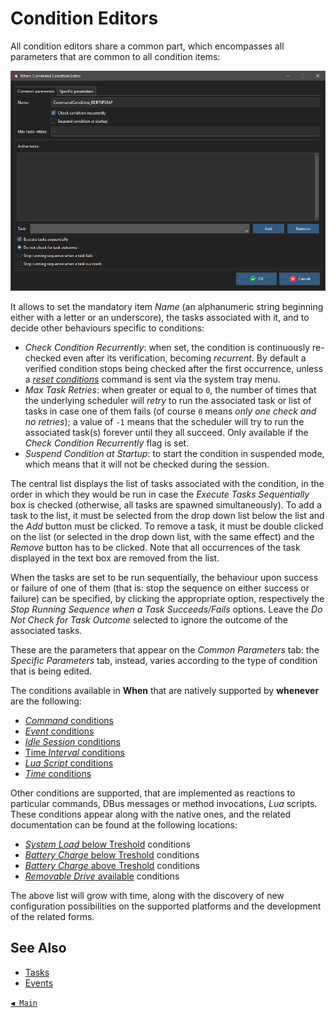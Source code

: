 # Condition Editors

All condition editors share a common part, which encompasses all parameters that are common to all condition items:

![ConditionCommon](graphics/when-cond-common.png)

It allows to set the mandatory item _Name_ (an alphanumeric string beginning either with a letter or an underscore), the tasks associated with it, and to decide other behaviours specific to conditions:

* _Check Condition Recurrently_: when set, the condition is continuously re-checked even after its verification, becoming _recurrent_. By default a verified condition stops being checked after the first occurrence, unless a [_reset conditions_](tray.md) command is sent via the system tray menu.
* _Max Task Retries_: when greater or equal to `0`, the number of times that the underlying scheduler will _retry_ to run the associated task or list of tasks in case one of them fails (of course `0` means _only one check and no retries_); a value of `-1` means that the scheduler will try to run the associated task(s) forever until they all succeed. Only available if the _Check Condition Recurrently_ flag is set.
* _Suspend Condition at Startup_: to start the condition in suspended mode, which means that it will not be checked during the session.

The central list displays the list of tasks associated with the condition, in the order in which they would be run in case the _Execute Tasks Sequentially_ box is checked (otherwise, all tasks are spawned simultaneously). To add a task to the list, it must be selected from the drop down list below the list and the _Add_ button must be clicked. To remove a task, it must be double clicked on the list (or selected in the drop down list, with the same effect) and the _Remove_ button has to be clicked. Note that all occurrences of the task displayed in the text box are removed from the list.

When the tasks are set to be run sequentially, the behaviour upon success or failure of one of them (that is: stop the sequence on either success or failure) can be specified, by clicking the appropriate option, respectively the _Stop Running Sequence when a Task Succeeds/Fails_ options. Leave the _Do Not Check for Task Outcome_ selected to ignore the outcome of the associated tasks.

These are the parameters that appear on the _Common Parameters_ tab: the _Specific Parameters_ tab, instead, varies according to the type of condition that is being edited.

The conditions available in **When** that are natively supported by **whenever** are the following:

* [_Command_ conditions](cond_actionrelated.md#command)
* [_Event_ conditions](cond_eventrelated.md)
* [_Idle Session_ conditions](cond_timerelated.md#idle-session)
* [Time _Interval_ conditions](cond_timerelated.md#interval)
* [_Lua Script_ conditions](cond_actionrelated.md#lua-script)
* [_Time_ conditions](cond_timerelated.md#time-specification)

Other conditions are supported, that are implemented as reactions to particular commands, DBus messages or method invocations, _Lua_ scripts. These conditions appear along with the native ones, and the related documentation can be found at the following locations:

* [_System Load_ below Treshold](cond_extra01.md#system-load) conditions
* [_Battery Charge_ below Treshold](cond_extra01.md#low-battery) conditions
* [_Battery Charge_ above Treshold](cond_extra01.md#charging-battery) conditions
* [_Removable Drive_ available](cond_extra01.md#removable-drives) conditions

The above list will grow with time, along with the discovery of new configuration possibilities on the supported platforms and the development of the related forms.


## See Also

* [Tasks](tasks.md)
* [Events](events.md)


[`◀ Main`](main.md)
